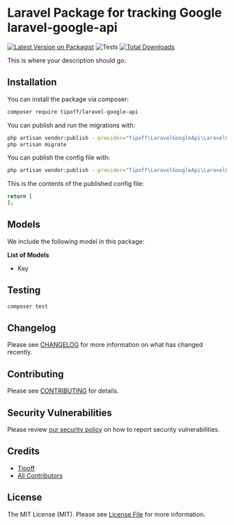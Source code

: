 # Laravel Package for tracking Google laravel-google-api

[![Latest Version on Packagist](https://img.shields.io/packagist/v/tipoff/laravel-google-api.svg?style=flat-square)](https://packagist.org/packages/tipoff/laravel-google-api)
![Tests](https://github.com/tipoff/laravel-google-api/workflows/Tests/badge.svg)
[![Total Downloads](https://img.shields.io/packagist/dt/tipoff/laravel-google-api.svg?style=flat-square)](https://packagist.org/packages/tipoff/laravel-google-api)

This is where your description should go.

## Installation

You can install the package via composer:

```bash
composer require tipoff/laravel-google-api
```

You can publish and run the migrations with:

```bash
php artisan vendor:publish --provider="Tipoff\LaravelGoogleApi\LaravelGoogleApiServiceProvider" --tag="laravel-google-api-migrations"
php artisan migrate
```

You can publish the config file with:
```bash
php artisan vendor:publish --provider="Tipoff\LaravelGoogleApi\LaravelGoogleApiServiceProvider" --tag="laravel-google-api-config"
```

This is the contents of the published config file:

```php
return [
];
```

## Models

We include the following model in this package:

**List of Models**

- Key

## Testing

```bash
composer test
```

## Changelog

Please see [CHANGELOG](CHANGELOG.md) for more information on what has changed recently.

## Contributing

Please see [CONTRIBUTING](.github/CONTRIBUTING.md) for details.

## Security Vulnerabilities

Please review [our security policy](../../security/policy) on how to report security vulnerabilities.

## Credits

- [Tipoff](https://github.com/tipoff)
- [All Contributors](../../contributors)

## License

The MIT License (MIT). Please see [License File](LICENSE.md) for more information.
